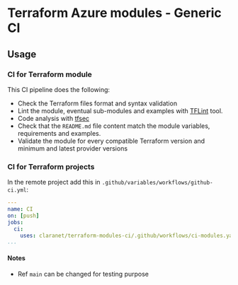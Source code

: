 # Terraform Azure modules - Generic CI

## Usage

### CI for Terraform module

This CI pipeline does the following:
* Check the Terraform files format and syntax validation
* Lint the module, eventual sub-modules and examples with [TFLint](https://github.com/terraform-linters/tflint) tool.
* Code analysis with [tfsec](https://github.com/aquasecurity/tfsec)
* Check that the `README.md` file content match the module variables, requirements and examples. 
* Validate the module for every compatible Terraform version and minimum and latest provider versions

### CI for Terraform projects

In the remote project add this in `.github/variables/workflows/github-ci.yml`:

```yaml
---
name: CI
on: [push]
jobs:
  ci:
    uses: claranet/terraform-modules-ci/.github/workflows/ci-modules.yaml@main
...
```

#### Notes

* Ref `main` can be changed for testing purpose
